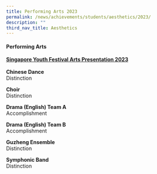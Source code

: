 ```yaml
---
title: Performing Arts 2023
permalink: /news/achievements/students/aesthetics/2023/
description: ""
third_nav_title: Aesthetics
---
```

#### Performing Arts
**<u>Singapore Youth Festival Arts Presentation 2023**</u><br><br>
**Chinese Dance**<br>
Distinction

**Choir**<br>
Distinction

**Drama (English) Team A**<br>
Accomplishment

**Drama (English) Team B**<br>
Accomplishment

**Guzheng Ensemble**<br>
Distinction

**Symphonic Band**<br>
Distinction
